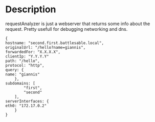 # Description
requestAnalyzer is just a webserver that returns some info about the request. Pretty usefull for debugging networking and dns.


```
{
hostname: "second.first.battlesable.local",
originalUrl: "/hello?name=giannis",
forwardedFor: "X.X.X.X",
clientIp: "Y.Y.Y.Y"
path: "/hello",
protocol: "http",
query: {
name: "giannis"
    },
subdomains: [
        "first",
        "second"
    ],
serverInterfaces: {
eth0: "172.17.0.2"
    }
}
```